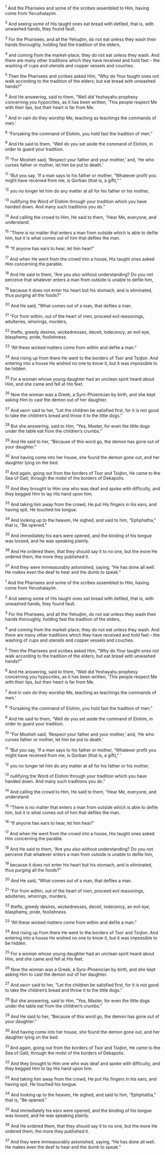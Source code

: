 <sup>1</sup> And the Pharisees and some of the scribes assembled to Him, having come from Yerushalayim.

<sup>2</sup> And seeing some of His taught ones eat bread with defiled, that is, with unwashed hands, they found fault.

<sup>3</sup> For the Pharisees, and all the Yehuḏim, do not eat unless they wash their hands thoroughly, holding fast the tradition of the elders,

<sup>4</sup> and coming from the market-place, they do not eat unless they wash. And there are many other traditions which they have received and hold fast – the washing of cups and utensils and copper vessels and couches.

<sup>5</sup> Then the Pharisees and scribes asked Him, “Why do Your taught ones not walk according to the tradition of the elders, but eat bread with unwashed hands?”

<sup>6</sup> And He answering, said to them, “Well did Yeshayahu prophesy concerning you hypocrites, as it has been written, ‘This people respect Me with their lips, but their heart is far from Me.

<sup>7</sup> And in vain do they worship Me, teaching as teachings the commands of men.’

<sup>8</sup> “Forsaking the command of Elohim, you hold fast the tradition of men.”

<sup>9</sup> And He said to them, “Well do you set aside the command of Elohim, in order to guard your tradition.

<sup>10</sup> “For Mosheh said, ‘Respect your father and your mother,’ and, ‘He who curses father or mother, let him be put to death.’

<sup>11</sup> “But you say, ‘If a man says to his father or mother, “Whatever profit you might have received from me, is Qorban (that is, a gift),” ’

<sup>12</sup> you no longer let him do any matter at all for his father or his mother,

<sup>13</sup> nullifying the Word of Elohim through your tradition which you have handed down. And many such traditions you do.”

<sup>14</sup> And calling the crowd to Him, He said to them, “Hear Me, everyone, and understand:

<sup>15</sup> “There is no matter that enters a man from outside which is able to defile him, but it is what comes out of him that defiles the man.

<sup>16</sup> “If anyone has ears to hear, let him hear!”

<sup>17</sup> And when He went from the crowd into a house, His taught ones asked Him concerning the parable.

<sup>18</sup> And He said to them, “Are you also without understanding? Do you not perceive that whatever enters a man from outside is unable to defile him,

<sup>19</sup> because it does not enter his heart but his stomach, and is eliminated, thus purging all the foods?”

<sup>20</sup> And He said, “What comes out of a man, that defiles a man.

<sup>21</sup> “For from within, out of the heart of men, proceed evil reasonings, adulteries, whorings, murders,

<sup>22</sup> thefts, greedy desires, wickednesses, deceit, indecency, an evil eye, blasphemy, pride, foolishness.

<sup>23</sup> “All these wicked matters come from within and defile a man.”

<sup>24</sup> And rising up from there He went to the borders of Tsor and Tsiḏon. And entering into a house He wished no one to know it, but it was impossible to be hidden.

<sup>25</sup> For a woman whose young daughter had an unclean spirit heard about Him, and she came and fell at His feet.

<sup>26</sup> Now the woman was a Greek, a Syro-Phoenician by birth, and she kept asking Him to cast the demon out of her daughter.

<sup>27</sup> And יהושע said to her, “Let the children be satisfied first, for it is not good to take the children’s bread and throw it to the little dogs.”

<sup>28</sup> But she answering, said to Him, “Yea, Master, for even the little dogs under the table eat from the children’s crumbs.”

<sup>29</sup> And He said to her, “Because of this word go, the demon has gone out of your daughter.”

<sup>30</sup> And having come into her house, she found the demon gone out, and her daughter lying on the bed.

<sup>31</sup> And again, going out from the borders of Tsor and Tsiḏon, He came to the Sea of Galil, through the midst of the borders of Dekapolis.

<sup>32</sup> And they brought to Him one who was deaf and spoke with difficulty, and they begged Him to lay His hand upon him.

<sup>33</sup> And taking him away from the crowd, He put His fingers in his ears, and having spit, He touched his tongue.

<sup>34</sup> And looking up to the heaven, He sighed, and said to him, “Ephphatha,” that is, “Be opened.”

<sup>35</sup> And immediately his ears were opened, and the binding of his tongue was loosed, and he was speaking plainly.

<sup>36</sup> And He ordered them, that they should say it to no one, but the more He ordered them, the more they published it.

<sup>37</sup> And they were immeasurably astonished, saying, “He has done all well. He makes even the deaf to hear and the dumb to speak.”

<sup>1</sup> And the Pharisees and some of the scribes assembled to Him, having come from Yerushalayim.

<sup>2</sup> And seeing some of His taught ones eat bread with defiled, that is, with unwashed hands, they found fault.

<sup>3</sup> For the Pharisees, and all the Yehuḏim, do not eat unless they wash their hands thoroughly, holding fast the tradition of the elders,

<sup>4</sup> and coming from the market-place, they do not eat unless they wash. And there are many other traditions which they have received and hold fast – the washing of cups and utensils and copper vessels and couches.

<sup>5</sup> Then the Pharisees and scribes asked Him, “Why do Your taught ones not walk according to the tradition of the elders, but eat bread with unwashed hands?”

<sup>6</sup> And He answering, said to them, “Well did Yeshayahu prophesy concerning you hypocrites, as it has been written, ‘This people respect Me with their lips, but their heart is far from Me.

<sup>7</sup> And in vain do they worship Me, teaching as teachings the commands of men.’

<sup>8</sup> “Forsaking the command of Elohim, you hold fast the tradition of men.”

<sup>9</sup> And He said to them, “Well do you set aside the command of Elohim, in order to guard your tradition.

<sup>10</sup> “For Mosheh said, ‘Respect your father and your mother,’ and, ‘He who curses father or mother, let him be put to death.’

<sup>11</sup> “But you say, ‘If a man says to his father or mother, “Whatever profit you might have received from me, is Qorban (that is, a gift),” ’

<sup>12</sup> you no longer let him do any matter at all for his father or his mother,

<sup>13</sup> nullifying the Word of Elohim through your tradition which you have handed down. And many such traditions you do.”

<sup>14</sup> And calling the crowd to Him, He said to them, “Hear Me, everyone, and understand:

<sup>15</sup> “There is no matter that enters a man from outside which is able to defile him, but it is what comes out of him that defiles the man.

<sup>16</sup> “If anyone has ears to hear, let him hear!”

<sup>17</sup> And when He went from the crowd into a house, His taught ones asked Him concerning the parable.

<sup>18</sup> And He said to them, “Are you also without understanding? Do you not perceive that whatever enters a man from outside is unable to defile him,

<sup>19</sup> because it does not enter his heart but his stomach, and is eliminated, thus purging all the foods?”

<sup>20</sup> And He said, “What comes out of a man, that defiles a man.

<sup>21</sup> “For from within, out of the heart of men, proceed evil reasonings, adulteries, whorings, murders,

<sup>22</sup> thefts, greedy desires, wickednesses, deceit, indecency, an evil eye, blasphemy, pride, foolishness.

<sup>23</sup> “All these wicked matters come from within and defile a man.”

<sup>24</sup> And rising up from there He went to the borders of Tsor and Tsiḏon. And entering into a house He wished no one to know it, but it was impossible to be hidden.

<sup>25</sup> For a woman whose young daughter had an unclean spirit heard about Him, and she came and fell at His feet.

<sup>26</sup> Now the woman was a Greek, a Syro-Phoenician by birth, and she kept asking Him to cast the demon out of her daughter.

<sup>27</sup> And יהושע said to her, “Let the children be satisfied first, for it is not good to take the children’s bread and throw it to the little dogs.”

<sup>28</sup> But she answering, said to Him, “Yea, Master, for even the little dogs under the table eat from the children’s crumbs.”

<sup>29</sup> And He said to her, “Because of this word go, the demon has gone out of your daughter.”

<sup>30</sup> And having come into her house, she found the demon gone out, and her daughter lying on the bed.

<sup>31</sup> And again, going out from the borders of Tsor and Tsiḏon, He came to the Sea of Galil, through the midst of the borders of Dekapolis.

<sup>32</sup> And they brought to Him one who was deaf and spoke with difficulty, and they begged Him to lay His hand upon him.

<sup>33</sup> And taking him away from the crowd, He put His fingers in his ears, and having spit, He touched his tongue.

<sup>34</sup> And looking up to the heaven, He sighed, and said to him, “Ephphatha,” that is, “Be opened.”

<sup>35</sup> And immediately his ears were opened, and the binding of his tongue was loosed, and he was speaking plainly.

<sup>36</sup> And He ordered them, that they should say it to no one, but the more He ordered them, the more they published it.

<sup>37</sup> And they were immeasurably astonished, saying, “He has done all well. He makes even the deaf to hear and the dumb to speak.”

